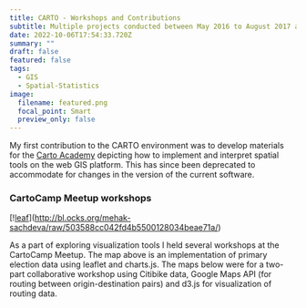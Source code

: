 ```yaml
---
title: CARTO - Workshops and Contributions
subtitle: Multiple projects conducted between May 2016 to August 2017 at CARTO
date: 2022-10-06T17:54:33.720Z
summary: ""
draft: false
featured: false
tags:
  - GIS
  - Spatial-Statistics
image:
  filename: featured.png
  focal_point: Smart
  preview_only: false
---
```

M﻿y first contribution to the CARTO environment was to develop materials for the [Carto Academy](https://carto.com/help/tutorials/using-builder/) depicting how to implement and interpret spatial tools on the web GIS platform. This has since been deprecated to accommodate for changes in the version of the current software.

### CartoCamp Meetup workshops

[!﻿[leaf](../../voting.gif)](http://bl.ocks.org/mehak-sachdeva/raw/503588cc042fd4b5500128034beae71a/)

As a part of exploring visualization tools I held several workshops at the CartoCamp Meetup. The map above is an implementation of primary election data using leaflet and charts.js. The maps below were for a two-part collaborative workshop using Citibike data, Google Maps API (for routing between origin-destination pairs) and d3.js for visualization of routing data.